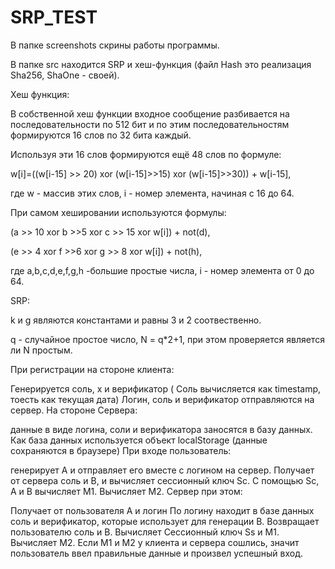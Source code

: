 # SRP_TEST
В папке screenshots скрины работы программы.

В папке src находится SRP и хеш-функция (файл Hash это реализация Sha256, ShaOne - своей).

Хеш функция:

В собственной хеш функции входное сообщение разбивается на последовательности по 512 бит и по этим последовательностям формируются 16 слов по 32 бита каждый.

Используя эти 16 слов формируются ещё 48 слов по формуле:

w[i]=((w[i-15] >> 20) xor (w[i-15]>>15) xor (w[i-15]>>30)) + w[i-15],

где w - массив этих слов, i - номер элемента, начиная с 16 до 64.

При самом хешировании используются формулы:

(a >> 10 xor b >>5 xor c >> 15 xor w[i]) + not(d),

(e >> 4 xor f >>6 xor g >> 8 xor w[i]) + not(h),

где a,b,c,d,e,f,g,h -большие простые числа, i - номер элемента от 0 до 64.

SRP:

k и g являются константами и равны 3 и 2 соотвественно.

q - случайное простое число, N = q*2+1, при этом проверяется является ли N простым.

При регистрации на стороне клиента:

Генерируется соль, x и верификатор ( Соль вычисляется как timestamp, тоесть как текущая дата)
Логин, соль и верификатор отправляются на сервер.
На стороне Сервера:

данные в виде логина, соли и верификатора заносятся в базу данных. Как база данных используется объект localStorage (данные сохраняются в браузере)
При входе пользователь:

генерирует A и отправляет его вместе с логином на сервер.
Получает от сервера соль и B, и вычисляет сессионный ключ Sc.
С помощью Sc, A и B вычисляет M1.
Вычисляет M2.
Cервер при этом:

Получает от пользователя A и логин
По логину находит в базе данных соль и верификатор, которые использует для генерации B.
Возвращает пользователю соль и B.
Вычисляет Сессионный ключ Ss и M1.
Вычисляет M2.
Если M1 и M2 у клиента и cервера сошлись, значит пользователь ввел правильные данные и произвел успешный вход.
